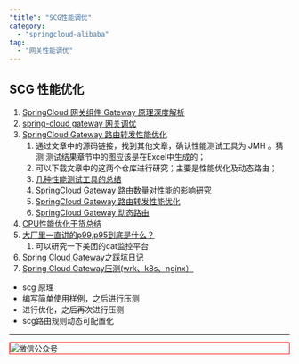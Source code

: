 ```yaml
---
"title": "SCG性能调优"
category:
  - "springcloud-alibaba"
tag:
  - "网关性能调优"
---
```


## SCG 性能优化


1. [SpringCloud 网关组件 Gateway 原理深度解析](https://zhuanlan.zhihu.com/p/614977890)
2. [spring-cloud gateway 网关调优](https://cloud.tencent.com/developer/article/1926643)
3. [SpringCloud Gateway 路由转发性能优化](https://blog.csdn.net/dongjia9/article/details/129624365)
   1. 通过文章中的源码链接，找到其他文章，确认性能测试工具为 JMH 。猜测 测试结果章节中的图应该是在Excel中生成的；
   2. 可以下载文章中的这两个仓库进行研究；主要是性能优化及动态路由；
   3. [几种性能测试工具的总结](https://insights.thoughtworks.cn/performance-testing-tools/)
   4. [SpringCloud Gateway 路由数量对性能的影响研究](https://xie.infoq.cn/article/d39fde1ce527ec2c3c6750c4c)
   5. [SpringCloud Gateway 路由转发性能优化](https://xie.infoq.cn/article/bebacc42bad0712638ba3231e)
   6. [SpringCloud Gateway 动态路由](https://xie.infoq.cn/article/0ae4f61ce6c67a651d94678a8)
4. [CPU性能优化干货总结](https://heapdump.cn/article/4436607)
5. [大厂里一直讲的p99,p95到底是什么？](https://juejin.cn/post/7057415444109459487)
   1. 可以研究一下美团的cat监控平台
6. [Spring Cloud Gateway之踩坑日记](https://blog.csdn.net/manzhizhen/article/details/115386684)
7. [Spring Cloud Gateway压测(wrk、k8s、nginx）](https://blog.csdn.net/lizz861109/article/details/103972775)




- scg 原理 
- 编写简单使用样例，之后进行压测
- 进行优化，之后再次进行压测
- scg路由规则动态可配置化



---

<img style="border:1px red solid; display:block; margin:0 auto;" :src="$withBase('/qrcode.jpg')" alt="微信公众号" />



